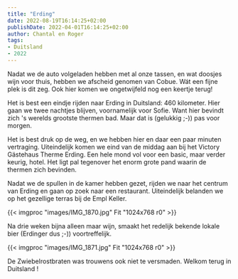 ```yaml
---
title: "Erding"
date: 2022-08-19T16:14:25+02:00
publishDate: 2022-04-01T16:14:25+02:00
author: Chantal en Roger
tags:
- Duitsland
- 2022
---
```


Nadat we de auto volgeladen hebben met al onze tassen, en wat doosjes wijn voor thuis, hebben we afscheid genomen van Cobue. Wát een fijne plek is dit zeg. Ook hier komen we ongetwijfeld nog een keertje terug!

Het is best een eindje rijden naar Erding in Duitsland: 460 kilometer. Hier gaan we twee nachtjes blijven, voornamelijk voor Sofie. Want hier bevindt zich 's werelds grootste thermen bad. Maar dat is (gelukkig ;-)) pas voor morgen.

Het is best druk op de weg, en we hebben hier en daar een paar minuten vertraging. Uiteindelijk komen we eind van de middag aan bij het Victory Gästehaus Therme Erding. Een hele mond vol voor een basic, maar verder keurig, hotel. Het ligt pal tegenover het enorm grote pand waarin de thermen zich bevinden.

Nadat we de spullen in de kamer hebben gezet, rijden we naar het centrum van Erding en gaan op zoek naar een restaurant. Uiteindelijk belanden we op het gezellige terras bij de Empl Keller.

{{< imgproc "images/IMG_1870.jpg" Fit "1024x768 r0" >}}

Na drie weken bijna alleen maar wijn, smaakt het redelijk bekende lokale bier (Erdinger dus ;-)) voortreffelijk.

{{< imgproc "images/IMG_1871.jpg" Fit "1024x768 r0" >}}

De Zwiebelrostbraten was trouwens ook niet te versmaden. Welkom terug in Duitsland !
